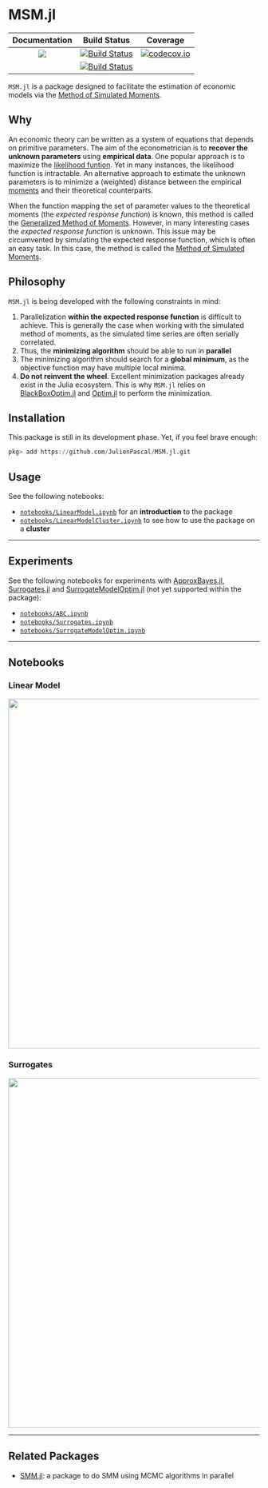 # MSM.jl


| **Documentation**  | **Build Status** | **Coverage** |
|:-:|:-:|:-:|
| [![](https://img.shields.io/badge/docs-dev-blue.svg)](https://JulienPascal.github.io/MSM.jl/dev)|[![Build Status](https://github.com/JulienPascal/MSM.jl/workflows/CI/badge.svg)](https://github.com/JulienPascal/MSM.jl/actions)|[![codecov.io](https://codecov.io/gh/JulienPascal/MSM.jl/branch/julia_1.5/graphs/badge.svg)](https://codecov.io/gh/JulienPascal/MSM.jl/branch/julia_1.5/)|
||[![Build Status](https://travis-ci.com/JulienPascal/MSM.jl.svg?branch=main)](https://travis-ci.com/JulienPascal/MSM.jl)||


`MSM.jl` is a package designed to facilitate the estimation of economic models
via the [Method of Simulated Moments](https://en.wikipedia.org/wiki/Method_of_simulated_moments).

## Why

An economic theory can be written as a system of equations that depends on primitive
parameters. The aim of the econometrician is to **recover the unknown parameters**
using **empirical data**. One popular approach is to maximize the [likelihood funtion](https://en.wikipedia.org/wiki/Likelihood_function).
Yet in many instances, the likelihood function is intractable. An alternative approach to estimate the unknown parameters is to minimize a (weighted) distance between
the empirical [moments](https://en.wikipedia.org/wiki/Moment_(mathematics)) and their theoretical counterparts.

When the function mapping the set of parameter values to the theoretical moments (the *expected response function*) is known, this method is called
the [Generalized Method of Moments](https://en.wikipedia.org/wiki/Generalized_method_of_moments).
However, in many interesting cases the *expected response function* is unknown. This issue may be circumvented by simulating the expected response function, which is often an easy task. In this case, the method is called the [Method of Simulated Moments](https://en.wikipedia.org/wiki/Method_of_simulated_moments).

## Philosophy

`MSM.jl` is being developed with the following constraints in mind:
1. Parallelization **within the expected response function** is difficult
to achieve. This is generally the case when working with the simulated method of moments, as the simulated time series are often serially correlated.
2. Thus, the **minimizing algorithm** should be able to run in **parallel**
3. The minimizing algorithm should search for a **global minimum**, as the
objective function may have multiple local minima.
4. **Do not reinvent the wheel**. Excellent minimization packages already exist in
the Julia ecosystem. This is why `MSM.jl` relies on [BlackBoxOptim.jl](https://github.com/robertfeldt/BlackBoxOptim.jl) and [Optim.jl](https://github.com/JuliaNLSolvers/Optim.jl) to perform the minimization.


## Installation

This package is still in its development phase. Yet, if you feel brave enough:
```julia
pkg> add https://github.com/JulienPascal/MSM.jl.git
```

## Usage

See the following notebooks:
* [`notebooks/LinearModel.ipynb`](notebooks/LinearModel.ipynb) for an **introduction** to the package
* [`notebooks/LinearModelCluster.ipynb`](notebooks/LinearModelCluster.ipynb) to see how to use the package on a **cluster**

---

## Experiments

See the following notebooks for experiments with [ApproxBayes.jl](https://github.com/marcjwilliams1/ApproxBayes.jl), [Surrogates.jl](https://github.com/SciML/Surrogates.jl) and [SurrogateModelOptim.jl](https://github.com/MrUrq/SurrogateModelOptim.jl) (not yet supported within the package):
* [`notebooks/ABC.ipynb`](notebooks/ABC.ipynb)
* [`notebooks/Surrogates.ipynb`](notebooks/Surrogates.ipynb)
* [`notebooks/SurrogateModelOptim.ipynb`](notebooks/SurrogateModelOptim.ipynb)


---

## Notebooks

### Linear Model

<img src="https://julienpascal.github.io/img/MSM/linearmodel.gif" width="700">

### Surrogates

<img src="https://julienpascal.github.io/img/MSM/surrogates.gif" width="700">


---

## Related Packages

* [SMM.jl](https://github.com/floswald/SMM.jl): a package to do SMM using MCMC algorithms in parallel
